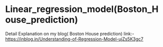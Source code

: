 # Linear_regression_model(Boston_House_prediction)
Detail Explanation on my blog( Boston House prediction) link:- https://inblog.in/Understanding-of-Regression-Model-ujZs5K3gc7
